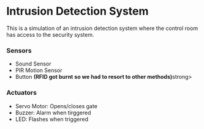 <h1>Intrusion Detection System</h1>

<p>This is a simulation of an intrusion detection system where the control room has access to the security system.</p>

<h3>Sensors</h3>
<ul>
  <li>Sound Sensor</li>
  <li>PIR Motion Sensor</li>
  <li>Button <strong>(RFID got burnt so we had to resort to other methods)</strong>strong></li>
</ul>

<h3>Actuators</h3>
<ul>
  <li>Servo Motor: Opens/closes gate</li>
  <li>Buzzer: Alarm when tirggered</li>
  <li>LED: Flashes when triggered </li>
</ul>
